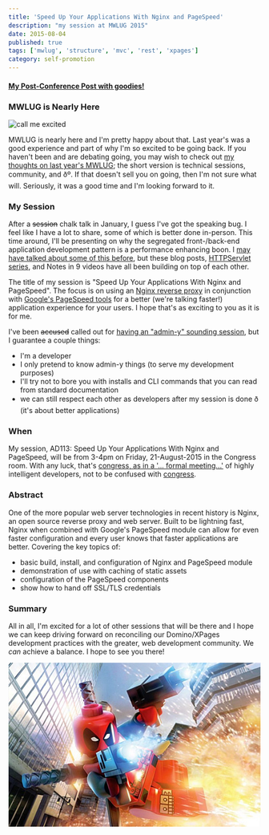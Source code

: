 ```yaml
---
title: 'Speed Up Your Applications With Nginx and PageSpeed'
description: "my session at MWLUG 2015"
date: 2015-08-04
published: true
tags: ['mwlug', 'structure', 'mvc', 'rest', 'xpages']
category: self-promotion
---
```


#### [My Post-Conference Post with goodies!](/self-promotion/mwlug-ad113-success)

### MWLUG is Nearly Here

![call me excited](https://i.giphy.com/mPOGx4hJtOWSA.gif)

MWLUG is nearly here and I'm pretty happy about that. Last year's was a good experience and part of why I'm so excited to be going back. If you haven't been and are debating going, you may wish to check out [my thoughts on last year's MWLUG](/xpages/community-code-and-evolution/); the short version is technical sessions, community, and ðº. If that doesn't sell you on going, then I'm not sure what will. Seriously, it was a good time and I'm looking forward to it.

### My Session
After a <s>session</s> chalk talk in January, I guess I've got the speaking bug. I feel like I have a lot to share, some of which is better done in-person. This time around, I'll be presenting on why the segregated front-/back-end application development pattern is a performance enhancing boon. I [may have talked about some of this before](https://edm00se.io/xpages/application-logic/), but these blog posts, [HTTPServlet series](/servlet-series/), and <span data-toggle="tooltip" title="one more is on its way!">Notes in 9 videos</span> have all been building on top of each other.

The title of my session is "Speed Up Your Applications With Nginx and PageSpeed". The focus is on using an [Nginx reverse proxy](https://nginx.org/) in conjunction with [Google's PageSpeed tools](https://developers.google.com/speed/pagespeed/?hl=en) for a better (we're talking faster!) application experience for your users. I hope that's as exciting to you as it is for me.

I've been <span data-toggle="tooltip" title="looking at you, David"><s>accused</s> called out for [having an "admin-y" sounding session](https://www.youtube.com/watch?v=dAN1iGaOv2s&t=8m27s)</span>, but I guarantee a couple things:

* I'm a developer
* I only pretend to know admin-y things (to serve my development purposes)
* I'll try not to bore you with installs and CLI commands that you can read from standard documentation
* we can still respect each other as developers after my session is done ð (it's about better applications)

### When
My session, AD113: Speed Up Your Applications With Nginx and PageSpeed, will be from 3-4pm on Friday, 21-August-2015 in the Congress room. With any luck, that's [congress, as in a '... formal meeting...'](https://en.wikipedia.org/wiki/Congress) of highly intelligent developers, not to be confused with [congress](https://www.urbandictionary.com/define.php?term=Congress&defid=4452659).

### Abstract
One of the more popular web server technologies in recent history is Nginx, an open source reverse proxy and web server. Built to be lightning fast, Nginx when combined with Google's PageSpeed module can allow for even faster configuration and every user knows that faster applications are better. Covering the key topics of:

* basic build, install, and configuration of Nginx and PageSpeed module
* demonstration of use with caching of static assets
* configuration of the PageSpeed components
* show how to hand off SSL/TLS credentials

### Summary
All in all, I'm excited for a lot of other sessions that will be there and I hope we can keep driving forward on reconciling our Domino/XPages development practices with the greater, web development community. We _can_ achieve a balance. I hope to see you there!

![Weeeeee!](./images/deadpool.jpg)

